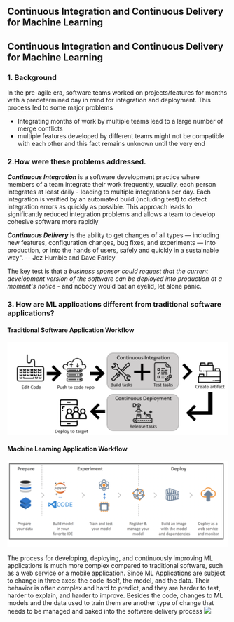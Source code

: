## Continuous Integration and Continuous Delivery for Machine Learning

## Continuous Integration and Continuous Delivery for Machine Learning

### 1. Background
In the pre-agile era, software teams worked on projects/features for months with a predetermined day in mind for integration and deployment. This process led to some major problems
* Integrating months of work by multiple teams lead to a large number of merge conflicts
* multiple features developed by different teams might not be compatible with each other and this fact remains unknown until the very end

### 2.How were these problems addressed.

_**Continuous Integration**_ is a software development practice where members of a team integrate their work frequently, usually, each person integrates at least daily - leading to multiple integrations per day. Each integration is verified by an automated build (including test) to detect integration errors as quickly as possible. This approach leads to significantly reduced integration problems and allows a team to develop cohesive software more rapidly

_**Continuous Delivery**_ is the ability to get changes of all types — including new features, configuration changes, bug fixes, and experiments — into production, or into the hands of users, safely and quickly in a sustainable way". -- Jez Humble and Dave Farley

The key test is that a _business sponsor could request that the current development version of the software can be deployed into production at a moment's notice_ - and nobody would bat an eyelid, let alone panic.

### 3. **How are ML applications different from traditional software applications?**

#### Traditional Software Application Workflow
![](https://github.com/iamlost127/codeday-ml-ci-cd/blob/master/images/classic_pipeline.PNG)
#### Machine Learning Application Workflow
![](https://github.com/iamlost127/codeday-ml-ci-cd/blob/master/images/MLPipeline.PNG)

The process for developing, deploying, and continuously improving ML applications is much 
more complex compared to traditional software, such as a web service or a mobile application. 
Since ML Applications are subject to change in three axes: the code itself, the model, 
and the data. Their behavior is often complex and hard to predict, and they are harder to test, 
harder to explain, and harder to improve.
Besides the code, changes to ML models and the data used to train them are another type of 
change that needs to be managed and baked into the software delivery process
![](https://github.com/vivekkr12/codeday-ml-ci-cd/blob/master/images/ML%20applications.PNG)

